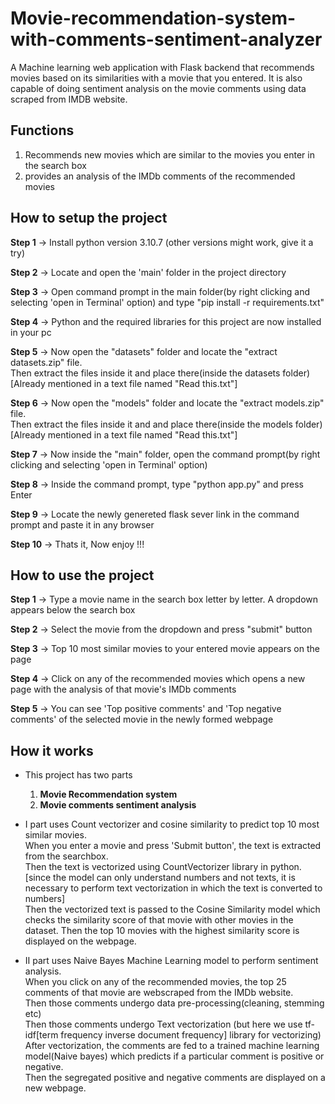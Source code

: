 # Movie-recommendation-system-with-comments-sentiment-analyzer
 A Machine learning web application with Flask backend that recommends movies based on its similarities with a movie that you entered. It is also capable of doing sentiment analysis on the movie comments using data scraped from IMDB website.
 
 Functions
 ---------
 1) Recommends new movies which are similar to the movies you enter in the search box <br>
 2) provides an analysis of the IMDb comments of the recommended movies <br>
 
 
 How to setup the project
 ------------------------
 **Step 1** -> Install python version 3.10.7 (other versions might work, give it a try) <br>
 
 **Step 2** -> Locate and open the 'main' folder in the project directory  <br>
 
 **Step 3** -> Open command prompt in the main folder(by right clicking and selecting 'open in Terminal' option) and type "pip install -r requirements.txt"  <br>
 
 **Step 4** -> Python and the required libraries for this project are now installed in your pc  <br>
 
 **Step 5** -> Now open the "datasets" folder and locate the "extract datasets.zip" file.   <br>
           Then extract the files inside it and place there(inside the datasets folder)      [Already mentioned in a text file named "Read this.txt"]  <br>
           
 **Step 6** -> Now open the "models" folder and locate the "extract models.zip" file.  <br>
           Then extract the files inside it and and place there(inside the models folder)    [Already mentioned in a text file named "Read this.txt"]  <br>
           
 **Step 7** -> Now inside the "main" folder, open the command prompt(by right clicking and selecting 'open in Terminal' option)  <br>
 
 **Step 8** -> Inside the command prompt, type "python app.py" and press Enter  <br>
 
 **Step 9** -> Locate the newly genereted flask sever link in the command prompt and paste it in any browser  <br>
 
 **Step 10** -> Thats it, Now enjoy !!!  <br>
 
 
 How to use the project
 ----------------------
 **Step 1** -> Type a movie name in the search box letter by letter. A dropdown appears below the search box  <br>
 
 **Step 2** -> Select the movie from the dropdown and press "submit" button  <br>
 
 **Step 3** -> Top 10 most similar movies to your entered movie appears on the page  <br>
 
 **Step 4** -> Click on any of the recommended movies which opens a new page with the analysis of that movie's IMDb comments  <br>
 
 **Step 5** -> You can see 'Top positive comments' and 'Top negative comments' of the selected movie in the newly formed webpage  <br>
 
 
 How it works
 ------------
 * This project has two parts
     1) **Movie Recommendation system**  <br>
     2) **Movie comments sentiment analysis**  <br>
     
 * Ⅰ part uses Count vectorizer and cosine similarity to predict top 10 most similar movies.  <br>
   When you enter a movie and press 'Submit button', the text is extracted from the searchbox.  <br>
   Then the text is vectorized using CountVectorizer library in python. [since the model can only understand numbers and not texts, it is necessary
                                                                          to perform text vectorization in which the text is converted to numbers]  <br>
   Then the vectorized text is passed to the Cosine Similarity model which checks the similarity score of that movie with other movies in the dataset.
   Then the top 10 movies with the highest similarity score is displayed on the webpage.  <br>
    
 * Ⅱ part uses Naive Bayes Machine Learning model to perform sentiment analysis.  <br>
   When you click on any of the recommended movies, the top 25 comments of that movie are webscraped from the IMDb website.  <br>
   Then those comments undergo data pre-processing(cleaning, stemming etc)  <br>
   Then those comments undergo Text vectorization (but here we use tf-idf[term frequency inverse document frequency] library for vectorizing)  <br>
   After vectorization, the comments are fed to a trained machine learning model(Naive bayes) which predicts if a particular comment is positive or negative.  <br>
   Then the segregated positive and negative comments are displayed on a new webpage.  <br>
            
